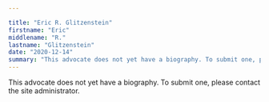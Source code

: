 ```yaml
---

title: "Eric R. Glitzenstein"
firstname: "Eric"
middlename: "R."
lastname: "Glitzenstein"
date: "2020-12-14"
summary: "This advocate does not yet have a biography. To submit one, please contact the site administrator."
---
```

This advocate does not yet have a biography. To submit one, please contact the site administrator.

